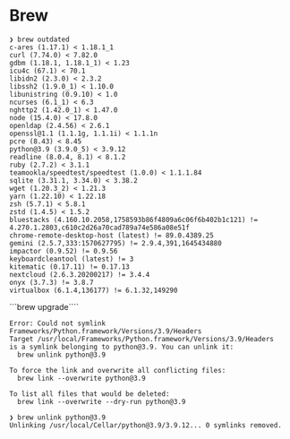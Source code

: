 # Brew

```
❯ brew outdated
c-ares (1.17.1) < 1.18.1_1
curl (7.74.0) < 7.82.0
gdbm (1.18.1, 1.18.1_1) < 1.23
icu4c (67.1) < 70.1
libidn2 (2.3.0) < 2.3.2
libssh2 (1.9.0_1) < 1.10.0
libunistring (0.9.10) < 1.0
ncurses (6.1_1) < 6.3
nghttp2 (1.42.0_1) < 1.47.0
node (15.4.0) < 17.8.0
openldap (2.4.56) < 2.6.1
openssl@1.1 (1.1.1g, 1.1.1i) < 1.1.1n
pcre (8.43) < 8.45
python@3.9 (3.9.0_5) < 3.9.12
readline (8.0.4, 8.1) < 8.1.2
ruby (2.7.2) < 3.1.1
teamookla/speedtest/speedtest (1.0.0) < 1.1.1.84
sqlite (3.31.1, 3.34.0) < 3.38.2
wget (1.20.3_2) < 1.21.3
yarn (1.22.10) < 1.22.18
zsh (5.7.1) < 5.8.1
zstd (1.4.5) < 1.5.2
bluestacks (4.160.10.2058,1758593b86f4809a6c06f6b402b1c121) != 4.270.1.2803,c610c2d26a70cad789a74e586a08e51f
chrome-remote-desktop-host (latest) != 89.0.4389.25
gemini (2.5.7,333:1570627795) != 2.9.4,391,1645434880
impactor (0.9.52) != 0.9.56
keyboardcleantool (latest) != 3
kitematic (0.17.11) != 0.17.13
nextcloud (2.6.3.20200217) != 3.4.4
onyx (3.7.3) != 3.8.7
virtualbox (6.1.4,136177) != 6.1.32,149290
```

```brew upgrade````

```
Error: Could not symlink Frameworks/Python.framework/Versions/3.9/Headers
Target /usr/local/Frameworks/Python.framework/Versions/3.9/Headers
is a symlink belonging to python@3.9. You can unlink it:
  brew unlink python@3.9

To force the link and overwrite all conflicting files:
  brew link --overwrite python@3.9

To list all files that would be deleted:
  brew link --overwrite --dry-run python@3.9

```

```
❯ brew unlink python@3.9
Unlinking /usr/local/Cellar/python@3.9/3.9.12... 0 symlinks removed.
```

